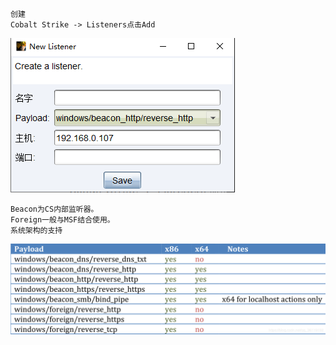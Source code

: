 	创建
	Cobalt Strike -> Listeners点击Add
![image](img/213.png)

	Beacon为CS内部监听器。
	Foreign一般与MSF结合使用。
	系统架构的支持
![image](img/214.png)
